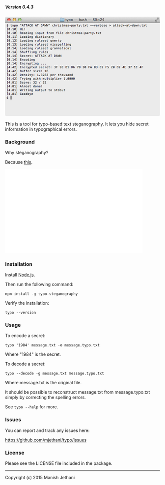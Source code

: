 ##### Version 0.4.3

![Screenshot](screenshot.png)

This is a tool for typo-based text steganography. It lets you hide secret
information in typographical errors.

### Background

Why steganography?

Because [this][2].

[![Security][3]][2]

[2]:http://xkcd.com/538/ "xkcd: Security"
[3]:security.png

### Installation

Install [Node.js][1].

Then run the following command:

    npm install -g typo-steganography

Verify the installation:

    typo --version

[1]:https://nodejs.org/

### Usage

To encode a secret:

    typo '1984' message.txt -o message.typo.txt

Where "1984" is the secret.

To decode a secret:

    typo --decode -g message.txt message.typo.txt

Where message.txt is the original file.

It should be possible to reconstruct message.txt from message.typo.txt simply
by correcting the spelling errors.

See `typo --help` for more.

### Issues

You can report and track any issues here:

https://github.com/mjethani/typo/issues

### License

Please see the LICENSE file included in the package.

---
Copyright (c) 2015 Manish Jethani

